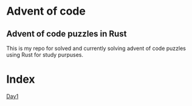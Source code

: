 # Advent of code

## Advent of code puzzles in Rust

This is my repo for solved and currently solving advent of code puzzles using Rust for study purpuses.

# Index
 [Day1](https://github.com/MarcosFlavioGS/Advent_of_code/tree/master/src/day1)
